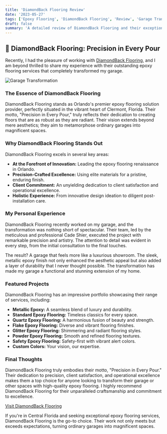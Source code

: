 ```yaml
---
title: 'DiamondBack Flooring Review'
date: '2023-05-27'
tags: ['Epoxy Flooring', 'DiamondBack Flooring', 'Review', 'Garage Transformation']
draft: false
summary: 'A detailed review of DiamondBack Flooring and their exceptional epoxy flooring services in Central Florida.'
---
```


## 🌟 DiamondBack Flooring: Precision in Every Pour

Recently, I had the pleasure of working with [DiamondBack Flooring](https://www.diamondbackepoxy.com/), and I am beyond thrilled to share my experience with their outstanding epoxy flooring services that completely transformed my garage.

![Garage Transformation](https://www.diamondbackepoxy.com/garage-transformation.webp)

### The Essence of DiamondBack Flooring

DiamondBack Flooring stands as Orlando's premier epoxy flooring solution provider, perfectly situated in the vibrant heart of Clermont, Florida. Their motto, "Precision in Every Pour," truly reflects their dedication to creating floors that are as robust as they are radiant. Their vision extends beyond mere aesthetics; they aim to metamorphose ordinary garages into magnificent spaces.

### Why DiamondBack Flooring Stands Out

DiamondBack Flooring excels in several key areas:

- **At the Forefront of Innovation:** Leading the epoxy flooring renaissance in Orlando.
- **Precision-Crafted Excellence:** Using elite materials for a pristine, enduring finish.
- **Client Commitment:** An unyielding dedication to client satisfaction and operational excellence.
- **Holistic Experience:** From innovative design ideation to diligent post-installation care.

### My Personal Experience

DiamondBack Flooring recently worked on my garage, and the transformation was nothing short of spectacular. Their team, led by the meticulous and professional Cade Shier, executed the project with remarkable precision and artistry. The attention to detail was evident in every step, from the initial consultation to the final touches.

The result? A garage that feels more like a luxurious showroom. The sleek, metallic epoxy finish not only enhanced the aesthetic appeal but also added a layer of durability that I never thought possible. The transformation has made my garage a functional and stunning extension of my home.

### Featured Projects

DiamondBack Flooring has an impressive portfolio showcasing their range of services, including:

- **Metallic Epoxy:** A seamless blend of luxury and durability.
- **Standard Epoxy Flooring:** Timeless classics for every space.
- **Quartz Epoxy Flooring:** A harmonious fusion of beauty and strength.
- **Flake Epoxy Flooring:** Diverse and vibrant flooring finishes.
- **Glitter Epoxy Flooring:** Shimmering and radiant flooring styles.
- **Powder Epoxy Flooring:** Smooth and refined flooring textures.
- **Safety Epoxy Flooring:** Safety-first with vibrant alert colors.
- **Custom Colors:** Your vision, our expertise.

### Final Thoughts

DiamondBack Flooring truly embodies their motto, "Precision in Every Pour." Their dedication to precision, client satisfaction, and operational excellence makes them a top choice for anyone looking to transform their garage or other spaces with high-quality epoxy flooring. I highly recommend DiamondBack Flooring for their unparalleled craftsmanship and commitment to excellence.

[Visit DiamondBack Flooring](https://www.diamondbackepoxy.com/)

If you're in Central Florida and seeking exceptional epoxy flooring services, DiamondBack Flooring is the go-to choice. Their work not only meets but exceeds expectations, turning ordinary garages into magnificent spaces.
